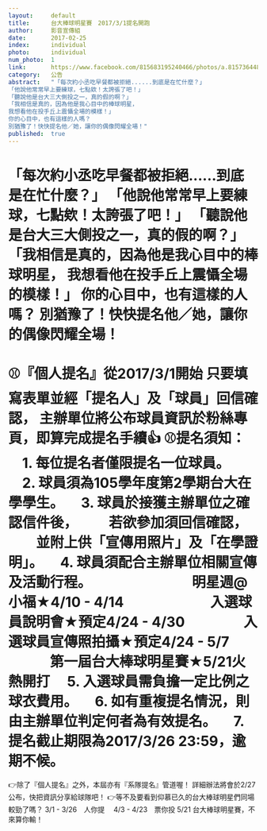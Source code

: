 ```yaml
---
layout:     default
title:      台大棒球明星賽　2017/3/1提名開跑
author:     影音宣傳組
date:       2017-02-25
index:      individual
photo:      individual
num_photo:  1
link:       https://www.facebook.com/815683195240466/photos/a.815736448568474.1073741828.815683195240466/906865482788903/?type=3
category:   公告
abstract:   "「每次約小丞吃早餐都被拒絕......到底是在忙什麼？」
「他說他常常早上要練球，七點欸！太誇張了吧！」
「聽說他是台大三大側投之一，真的假的啊？」
「我相信是真的，因為他是我心目中的棒球明星，
我想看他在投手丘上震懾全場的模樣！」
你的心目中，也有這樣的人嗎？
別猶豫了！快快提名他／她，讓你的偶像閃耀全場！"
published:  true
---
```


「每次約小丞吃早餐都被拒絕......到底是在忙什麼？」
「他說他常常早上要練球，七點欸！太誇張了吧！」
「聽說他是台大三大側投之一，真的假的啊？」
「我相信是真的，因為他是我心目中的棒球明星，
我想看他在投手丘上震懾全場的模樣！」
你的心目中，也有這樣的人嗎？
別猶豫了！快快提名他／她，讓你的偶像閃耀全場！
=====================================
⚾『個人提名』從2017/3/1開始
只要填寫表單並經「提名人」及「球員」回信確認，
主辦單位將公布球員資訊於粉絲專頁，即算完成提名手續👍
⚾提名須知：
　1. 每位提名者僅限提名一位球員。
　2. 球員須為105學年度第2學期台大在學學生。
　3. 球員於接獲主辦單位之確認信件後，
　　若欲參加須回信確認，
　　並附上供「宣傳用照片」及「在學證明」。
　4. 球員須配合主辦單位相關宣傳及活動行程。
　　　　　　　明星週@小福★4/10 - 4/14
　　　　　　入選球員說明會★預定4/24 - 4/30
　　　　入選球員宣傳照拍攝★預定4/24 - 5/7
　　　第一屆台大棒球明星賽★5/21火熱開打
　5. 入選球員需負擔一定比例之球衣費用。
　6. 如有重複提名情況，則由主辦單位判定何者為有效提名。
　7. 提名截止期限為2017/3/26 23:59，逾期不候。
=====================================
👉除了『個人提名』之外，本屆亦有『系隊提名』管道喔！
詳細辦法將會於2/27公布，快把資訊分享給球隊吧！
👉等不及要看到仰慕已久的台大棒球明星們同場較勁了嗎？
3/1 - 3/26　人你提　
4/3 - 4/23　票你投
5/21 台大棒球明星賽，不來算你輸！
